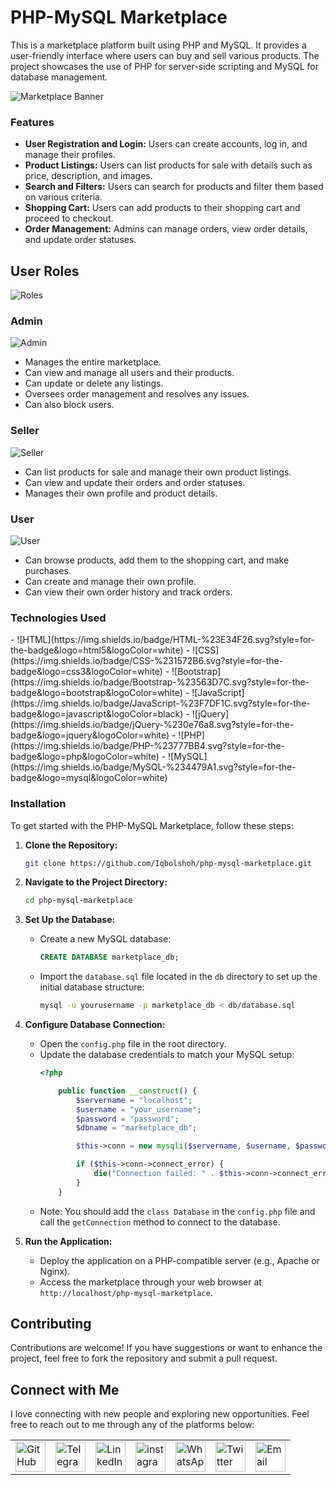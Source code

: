 # PHP-MySQL Marketplace

This is a marketplace platform built using PHP and MySQL. It provides a user-friendly interface where users can buy and sell various products. The project showcases the use of PHP for server-side scripting and MySQL for database management.

![Marketplace Banner](https://github.com/Iqbolshoh/php-mysql-marketplace/blob/main/images/banner.png?raw=true)

### Features

- **User Registration and Login:** Users can create accounts, log in, and manage their profiles.
- **Product Listings:** Users can list products for sale with details such as price, description, and images.
- **Search and Filters:** Users can search for products and filter them based on various criteria.
- **Shopping Cart:** Users can add products to their shopping cart and proceed to checkout.
- **Order Management:** Admins can manage orders, view order details, and update order statuses.

## User Roles
![Roles](https://github.com/Iqbolshoh/php-mysql-marketplace/blob/main/images/roles.png?raw=true)

### Admin
![Admin](https://github.com/Iqbolshoh/php-mysql-marketplace/blob/main/images/admin.png?raw=true)
   - Manages the entire marketplace.
   - Can view and manage all users and their products.
   - Can update or delete any listings.
   - Oversees order management and resolves any issues.
   - Can also block users.


### Seller
![Seller](https://github.com/Iqbolshoh/php-mysql-marketplace/blob/main/images/seller.png?raw=true)
   - Can list products for sale and manage their own product listings.
   - Can view and update their orders and order statuses.
   - Manages their own profile and product details.

### User
![User](https://github.com/Iqbolshoh/php-mysql-marketplace/blob/main/images/user.png?raw=true)
   - Can browse products, add them to the shopping cart, and make purchases.
   - Can create and manage their own profile.
   - Can view their own order history and track orders.

### Technologies Used

<div style="display: flex; flex-wrap: wrap; gap: 5px;">
  - ![HTML](https://img.shields.io/badge/HTML-%23E34F26.svg?style=for-the-badge&logo=html5&logoColor=white)
  - ![CSS](https://img.shields.io/badge/CSS-%231572B6.svg?style=for-the-badge&logo=css3&logoColor=white)
  - ![Bootstrap](https://img.shields.io/badge/Bootstrap-%23563D7C.svg?style=for-the-badge&logo=bootstrap&logoColor=white)
  - ![JavaScript](https://img.shields.io/badge/JavaScript-%23F7DF1C.svg?style=for-the-badge&logo=javascript&logoColor=black)
  - ![jQuery](https://img.shields.io/badge/jQuery-%230e76a8.svg?style=for-the-badge&logo=jquery&logoColor=white)
  - ![PHP](https://img.shields.io/badge/PHP-%23777BB4.svg?style=for-the-badge&logo=php&logoColor=white)
  - ![MySQL](https://img.shields.io/badge/MySQL-%234479A1.svg?style=for-the-badge&logo=mysql&logoColor=white)
</div>



### Installation

To get started with the PHP-MySQL Marketplace, follow these steps:

1. **Clone the Repository:**
   ```bash
   git clone https://github.com/Iqbolshoh/php-mysql-marketplace.git
   ```

2. **Navigate to the Project Directory:**
   ```bash
   cd php-mysql-marketplace
   ```

3. **Set Up the Database:**
   - Create a new MySQL database:
     ```sql
     CREATE DATABASE marketplace_db;
     ```

   - Import the `database.sql` file located in the `db` directory to set up the initial database structure:
     ```bash
     mysql -u yourusername -p marketplace_db < db/database.sql
     ```

4. **Configure Database Connection:**
   - Open the `config.php` file in the root directory.
   - Update the database credentials to match your MySQL setup:
     ```php
     <?php

         public function __construct() {
             $servername = "localhost";
             $username = "your_username";
             $password = "password";
             $dbname = "marketplace_db";

             $this->conn = new mysqli($servername, $username, $password, $dbname);

             if ($this->conn->connect_error) {
                 die("Connection failed: " . $this->conn->connect_error);
             }
         }
     ```
   - Note: You should add the `class Database` in the `config.php` file and call the `getConnection` method to connect to the database.

5. **Run the Application:**
   - Deploy the application on a PHP-compatible server (e.g., Apache or Nginx).
   - Access the marketplace through your web browser at `http://localhost/php-mysql-marketplace`.

## Contributing

Contributions are welcome! If you have suggestions or want to enhance the project, feel free to fork the repository and submit a pull request.


## Connect with Me

I love connecting with new people and exploring new opportunities. Feel free to reach out to me through any of the platforms below:

<table>
    <tr>
        <td>
            <a href="https://github.com/iqbolshoh">
                <img src="https://raw.githubusercontent.com/rahuldkjain/github-profile-readme-generator/master/src/images/icons/Social/github.svg"
                    height="48" width="48" alt="GitHub" />
            </a>
        </td>
        <td>
            <a href="https://t.me/iqbolshoh_777">
                <img src="https://github.com/gayanvoice/github-active-users-monitor/blob/master/public/images/icons/telegram.svg"
                    height="48" width="48" alt="Telegram" />
            </a>
        </td>
        <td>
            <a href="https://www.linkedin.com/in/iiqbolshoh/">
                <img src="https://github.com/gayanvoice/github-active-users-monitor/blob/master/public/images/icons/linkedin.svg"
                    height="48" width="48" alt="LinkedIn" />
            </a>
        </td>
        <td>
            <a href="https://instagram.com/iqbolshoh_777" target="blank"><img align="center"
                    src="https://raw.githubusercontent.com/rahuldkjain/github-profile-readme-generator/master/src/images/icons/Social/instagram.svg"
                    alt="instagram" height="48" width="48" /></a>
        </td>
        <td>
            <a href="https://wa.me/qr/22PVFQSMQQX4F1">
                <img src="https://github.com/gayanvoice/github-active-users-monitor/blob/master/public/images/icons/whatsapp.svg"
                    height="48" width="48" alt="WhatsApp" />
            </a>
        </td>
        <td>
            <a href="https://x.com/iqbolshoh_777">
                <img src="https://img.shields.io/badge/X-000000?style=for-the-badge&logo=x&logoColor=white" height="48"
                    width="48" alt="Twitter" />
            </a>
        </td>
        <td>
            <a href="mailto:iilhomjonov777@gmail.com">
                <img src="https://github.com/gayanvoice/github-active-users-monitor/blob/master/public/images/icons/gmail.svg"
                    height="48" width="48" alt="Email" />
            </a>
        </td>
    </tr>
</table>

